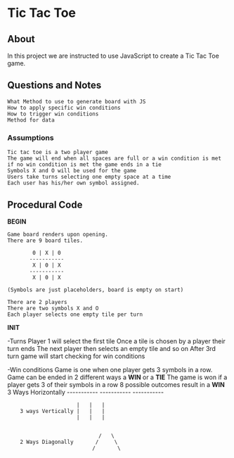 # Tic Tac Toe #

## About ##

In this project we are instructed to use JavaScript to create a Tic Tac Toe game.

## Questions and Notes ##

    What Method to use to generate board with JS
    How to apply specific win conditions
    How to trigger win conditions
    Method for data

### Assumptions ###

    Tic tac toe is a two player game
    The game will end when all spaces are full or a win condition is met
    if no win condition is met the game ends in a tie
    Symbols X and O will be used for the game
    Users take turns selecting one empty space at a time
    Each user has his/her own symbol assigned.

## Procedural Code ##

**BEGIN**

    Game board renders upon opening.
    There are 9 board tiles.

            0 | X | 0
           -----------
            X | 0 | X
           -----------
            X | 0 | X 

    (Symbols are just placeholders, board is empty on start)

    There are 2 players
    There are two symbols X and O
    Each player selects one empty tile per turn

**INIT**

-Turns
    Player 1 will select the first tile
    Once a tile is chosen by a player their turn ends
    The next player then selects an empty tile and so on
    After 3rd turn game will start checking for win conditions

-Win conditions
    Game is one when one player gets 3 symbols in a row.
    Game can be ended in 2 different ways a **WIN** or a **TIE**
    The game is won if a player gets 3 of their symbols in a row
    8 possible outcomes result in a **WIN**
        3 Ways Horizontally -----------
                            -----------
                            -----------

                          |   |   |
        3 ways Vertically |   |   |
                          |   |   |


                                 /   \
        2 Ways Diagonally       /     \
                               /       \

